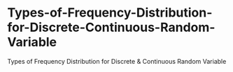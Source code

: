 # Types-of-Frequency-Distribution-for-Discrete-Continuous-Random-Variable
Types of Frequency Distribution for Discrete &amp; Continuous Random Variable
